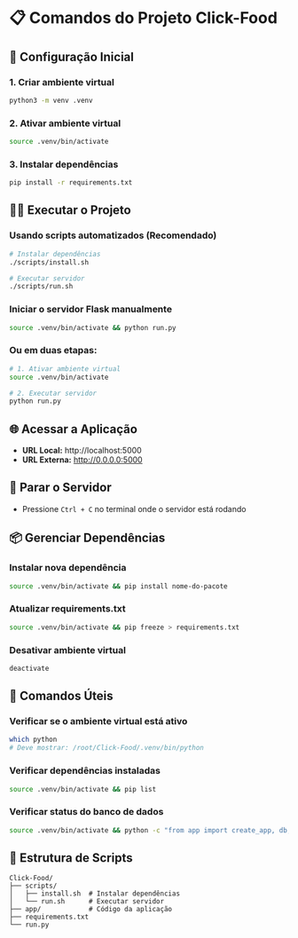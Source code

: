 # 📋 Comandos do Projeto Click-Food

## 🚀 Configuração Inicial

### 1. Criar ambiente virtual
```bash
python3 -m venv .venv
```

### 2. Ativar ambiente virtual
```bash
source .venv/bin/activate
```

### 3. Instalar dependências
```bash
pip install -r requirements.txt
```

## 🏃‍♂️ Executar o Projeto

### Usando scripts automatizados (Recomendado)
```bash
# Instalar dependências
./scripts/install.sh

# Executar servidor
./scripts/run.sh
```

### Iniciar o servidor Flask manualmente
```bash
source .venv/bin/activate && python run.py
```

### Ou em duas etapas:
```bash
# 1. Ativar ambiente virtual
source .venv/bin/activate

# 2. Executar servidor
python run.py
```

## 🌐 Acessar a Aplicação
- **URL Local:** http://localhost:5000
- **URL Externa:** http://0.0.0.0:5000

## 🛑 Parar o Servidor
- Pressione `Ctrl + C` no terminal onde o servidor está rodando

## 📦 Gerenciar Dependências

### Instalar nova dependência
```bash
source .venv/bin/activate && pip install nome-do-pacote
```

### Atualizar requirements.txt
```bash
source .venv/bin/activate && pip freeze > requirements.txt
```

### Desativar ambiente virtual
```bash
deactivate
```

## 🔧 Comandos Úteis

### Verificar se o ambiente virtual está ativo
```bash
which python
# Deve mostrar: /root/Click-Food/.venv/bin/python
```

### Verificar dependências instaladas
```bash
source .venv/bin/activate && pip list
```

### Verificar status do banco de dados
```bash
source .venv/bin/activate && python -c "from app import create_app, db; app = create_app(); app.app_context().push(); print('Banco conectado!')"
```

## 📁 Estrutura de Scripts
```
Click-Food/
├── scripts/
│   ├── install.sh  # Instalar dependências
│   └── run.sh      # Executar servidor
├── app/            # Código da aplicação
├── requirements.txt
└── run.py
``` 
